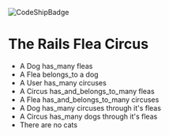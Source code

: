 ![CodeShipBadge](https://codeship.com/projects/dfaa7ea0-6dc8-0134-6eb3-66a80b8b3db1/status?branch=master)

# The Rails Flea Circus

- A Dog has_many fleas
- A Flea belongs_to a dog
- A User has_many circuses
- A Circus has_and_belongs_to_many fleas
- A Flea has_and_belongs_to_many circuses
- A Dog has_many circuses through it's fleas
- A Circus has_many dogs through it's fleas
- There are no cats
